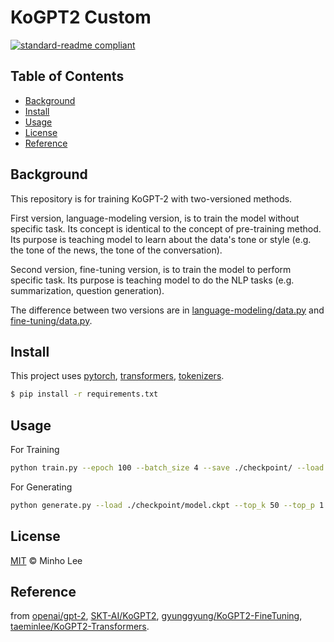 # KoGPT2 Custom

[![standard-readme compliant](https://img.shields.io/badge/readme%20style-standard-brightgreen.svg?style=flat-square)](https://github.com/RichardLitt/standard-readme)

## Table of Contents

- [Background](#background)
- [Install](#install)
- [Usage](#usage)
- [License](#license)
- [Reference](#reference)

## Background

This repository is for training KoGPT-2 with two-versioned methods.

First version, language-modeling version, is to train the model without specific task. Its concept is identical to the concept of pre-training method. Its purpose is teaching model to learn about the data's tone or style (e.g. the tone of the news, the tone of the conversation).

Second version, fine-tuning version, is to train the model to perform specific task. Its purpose is teaching model to do the NLP tasks (e.g. summarization, question generation).

The difference between two versions are in [language-modeling/data.py](https://github.com/homin025/kogpt2-custom/blob/main/language-modeling-version/data.py) and [fine-tuning/data.py](https://github.com/homin025/kogpt2-custom/blob/main/fine-tuning-version/data.py).

## Install

This project uses [pytorch](https://pytorch.org/), [transformers](https://github.com/huggingface/transformers), [tokenizers](https://github.com/huggingface/tokenizers).

```sh
$ pip install -r requirements.txt
```

## Usage

For Training

```sh
python train.py --epoch 100 --batch_size 4 --save ./checkpoint/ --load ./checkpoint/model.ckpt --train_dataset ./dataset/train.json --valid_dataset ./dataset/valid.json
```

For Generating

```sh
python generate.py --load ./checkpoint/model.ckpt --top_k 50 --top_p 1.0 --temperature 1.3 --length 150
```

## License

[MIT](LICENSE) © Minho Lee

## Reference

from [openai/gpt-2](https://github.com/openai/gpt-2), 
[SKT-AI/KoGPT2](https://github.com/SKT-AI/KoGPT2), 
[gyunggyung/KoGPT2-FineTuning](https://github.com/gyunggyung/KoGPT2-FineTuning), 
[taeminlee/KoGPT2-Transformers](https://github.com/taeminlee/KoGPT2-Transformers).
